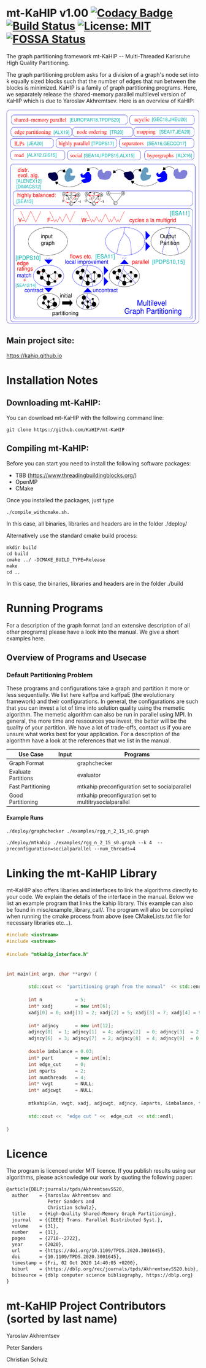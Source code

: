 mt-KaHIP v1.00  [![Codacy Badge](https://api.codacy.com/project/badge/Grade/b4dc07be37694dc4841beba6ba038c19)](https://app.codacy.com/manual/schulzchristian/KaHIP?utm_source=github.com&utm_medium=referral&utm_content=schulzchristian/KaHIP&utm_campaign=Badge_Grade_Dashboard)
[![Build Status](https://travis-ci.org/KaHIP/KaHIP.svg?branch=master)](https://travis-ci.org//KaHIP) 
[![License: MIT](https://img.shields.io/badge/License-MIT-yellow.svg)](https://opensource.org/licenses/MIT)
[![FOSSA Status](https://app.fossa.com/api/projects/git%2Bgithub.com%2FKaHIP%2Fmt-KaHIP.svg?type=shield)](https://app.fossa.com/projects/git%2Bgithub.com%2FKaHIP%2Fmt-KaHIP?ref=badge_shield)
=====

The graph partitioning framework mt-KaHIP -- Multi-Threaded Karlsruhe High Quality Partitioning.

The graph partitioning problem asks for a division of a graph's node set into k equally sized blocks such that the number of edges that run between the blocks is minimized. KaHIP is a family of graph partitioning programs. Here, we separately release the shared-memory parallel multilevel version of KaHIP which is due to Yaroslav Akhremtsev. Here is an overview of KaHIP:

<p align="center">
<img src="./img/MGPall_en_new.png"
  alt="framework overview"
  width="601" height="558">
</p>

## Main project site:
https://kahip.github.io

Installation Notes
=====
## Downloading mt-KaHIP: 
You can download mt-KaHIP with the following command line:

```console
git clone https://github.com/KaHIP/mt-KaHIP
```

## Compiling mt-KaHIP: 
Before you can start you need to install the following software packages:
- TBB (https://www.threadingbuildingblocks.org/) 
- OpenMP
- CMake

Once you installed the packages, just type 
```console
./compile_withcmake.sh. 
```
In this case, all binaries, libraries and headers are in the folder ./deploy/ 

Alternatively use the standard cmake build process:
```console 
mkdir build
cd build 
cmake ../ -DCMAKE_BUILD_TYPE=Release     
make 
cd ..
```
In this case, the binaries, libraries and headers are in the folder ./build

Running Programs
=====

For a description of the graph format (and an extensive description of all other programs) please have a look into the manual. We give a short examples here.

## Overview of Programs and Usecase

### Default Partitioning Problem  
These programs and configurations take a graph and partition it more or less sequentially. We list here kaffpa and kaffpaE (the evolutionary framework) and their configurations. In general, the configurations are such that you can invest a lot of time into solution quality using the memetic algorithm. The memetic algorithm can also be run in parallel using MPI. In general, the more time and ressources you invest, the better will be the quality of your partition. We have a lot of trade-offs, contact us if you are unsure what works best for your application. For a description of the algorithm have a look at the references that we list in the manual.

| Use Case | Input |  Programs |
| ------------ | -------- | -------- |
| Graph Format || graphchecker  |
| Evaluate Partitions || evaluator |
| Fast Partitioning |  | mtkahip preconfiguration set to socialparallel  |
| Good Partitioning |  | mtkahip preconfiguration set to multitrysocialparallel  |

#### Example Runs
```console
./deploy/graphchecker ./examples/rgg_n_2_15_s0.graph 
```

```console
./deploy/mtkahip ./examples/rgg_n_2_15_s0.graph --k 4  --preconfiguration=socialparallel --num_threads=4
```

Linking the mt-KaHIP Library 
=====
mt-KaHIP also offers libaries and interfaces to link the algorithms directly to your code. We explain the details of the interface in the manual. Below we list an example program that links the kahip library. This example can also  be found in misc/example_library_call/. The program will also be compiled when running the cmake process from above (see CMakeLists.txt file for necessary libraries etc...). 

```cpp
#include <iostream>
#include <sstream>

#include "mtkahip_interface.h"


int main(int argn, char **argv) {

        std::cout <<  "partitioning graph from the manual"  << std::endl;

        int n            = 5;
        int* xadj        = new int[6];
        xadj[0] = 0; xadj[1] = 2; xadj[2] = 5; xadj[3] = 7; xadj[4] = 9; xadj[5] = 12;

        int* adjncy      = new int[12];
        adjncy[0]  = 1; adjncy[1]  = 4; adjncy[2]  = 0; adjncy[3]  = 2; adjncy[4]  = 4; adjncy[5]  = 1; 
        adjncy[6]  = 3; adjncy[7]  = 2; adjncy[8]  = 4; adjncy[9]  = 0; adjncy[10] = 1; adjncy[11] = 3; 
        
        double imbalance = 0.03;
        int* part        = new int[n];
        int edge_cut     = 0;
        int nparts       = 2;
        int numthreads   = 4;
        int* vwgt        = NULL;
        int* adjcwgt     = NULL;

        mtkahip(&n, vwgt, xadj, adjcwgt, adjncy, &nparts, &imbalance, false, 0, FASTSOCIALMULTITRY_PARALLEL, numthreads, & edge_cut, part);

        std::cout <<  "edge cut " <<  edge_cut  << std::endl;
                
}
```

Licence
=====
The program is licenced under MIT licence.
If you publish results using our algorithms, please acknowledge our work by quoting the following paper:

```
@article{DBLP:journals/tpds/AkhremtsevSS20,
  author    = {Yaroslav Akhremtsev and
               Peter Sanders and
               Christian Schulz},
  title     = {High-Quality Shared-Memory Graph Partitioning},
  journal   = {{IEEE} Trans. Parallel Distributed Syst.},
  volume    = {31},
  number    = {11},
  pages     = {2710--2722},
  year      = {2020},
  url       = {https://doi.org/10.1109/TPDS.2020.3001645},
  doi       = {10.1109/TPDS.2020.3001645},
  timestamp = {Fri, 02 Oct 2020 14:40:05 +0200},
  biburl    = {https://dblp.org/rec/journals/tpds/AkhremtsevSS20.bib},
  bibsource = {dblp computer science bibliography, https://dblp.org}
}
```

mt-KaHIP Project Contributors (sorted by last name)
=====
Yaroslav Akhremtsev

Peter Sanders

Christian Schulz

